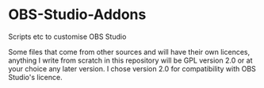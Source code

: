 # OBS-Studio-Addons
Scripts etc to customise OBS Studio

Some files that come from other sources and will have their own licences, anything I write from scratch in this repository will be GPL version 2.0 or at your choice any later version. I chose version 2.0 for compatibility with OBS Studio's licence.
